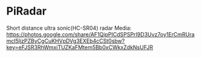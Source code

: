 # PiRadar
Short distance ultra sonic(HC-SR04) radar
Media: https://photos.google.com/share/AF1QipPICdSPSPrI9D3Uvz7oy1ErCmRUramcI5ljzPZByCgCuKHVpDVg3EXEb4cCSt0sbw?key=eFJSR3RhWmxiTUZKaFMtem5Bb0xCWkxZdkNsUFJR
